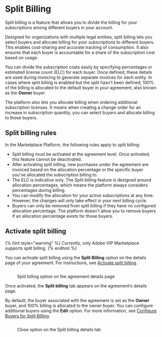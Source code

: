 # Split Billing

Split billing is a feature that allows you to divide the billing for your subscriptions among different buyers in your account.&#x20;

Designed for organizations with multiple legal entities, split billing lets you select buyers and allocate billing for your subscriptions to different buyers. This enables cost-sharing and accurate tracking of consumption. It also ensures that each buyer is accountable for a share of the subscription cost based on usage.

You can divide the subscription costs easily by specifying percentages or estimated license count (ELC) for each buyer. Once defined, these details are used during invoicing to generate separate invoices for each entity. In cases where split billing is enabled but the split hasn't been defined, 100% of the billing is allocated to the default buyer in your agreement, also known as the **Owner** buyer.&#x20;

The platform also lets you allocate billing when ordering additional subscription licenses. It means when creating a change order for an increase in subscription quantity, you can select buyers and allocate billing to those buyers.&#x20;

## Split billing rules

In the Marketplace Platform, the following rules apply to split billing:

* Split billing must be activated at the agreement level. Once activated, this feature cannot be deactivated.
* After activating split billing, new purchases under the agreement are invoiced based on the allocation percentage or the specific buyer you've allocated the subscription billing to.
* The ELC is indicative only. The Split billing feature is designed around allocation percentages, which means the platform always considers percentages during billing.&#x20;
* You can modify the allocation for your active subscriptions at any time. However, the changes will only take effect in your next billing cycle.
* Buyers can only be removed from split billing if they have no configured allocation percentage. The platform doesn't allow you to remove buyers if an allocation percentage exists for those buyers.

## Activate split billing

{% hint style="warning" %}
Currently, only Adobe VIP Marketplace supports split billing.&#x20;
{% endhint %}

You can activate split billing using the **Split Billing** option on the details page of your agreement. For instructions, see [Activate split billing](../../../../marketplace-platform/getting-started/marketplace-for-clients/how-to-split-billing-across-buyers.md#id-1.-activate-split-billing).

<figure><img src="../../../../.gitbook/assets/activate_split_billing.png" alt=""><figcaption><p>Split billing option on the agreement details page</p></figcaption></figure>

Once activated, the **Split billing** tab appears on the agreement’s details page.&#x20;

By default, the buyer associated with the agreement is set as the **Owner** buyer, and 100% billing is allocated to the owner buyer. You can configure additional buyers using the **Edit** option. For more information, see [Configure Buyers for Split Billing](configure-buyers-for-split-billing.md).

<figure><img src="../../../../.gitbook/assets/split billing tab.png" alt=""><figcaption><p>Close option on the Split billing details tab</p></figcaption></figure>

